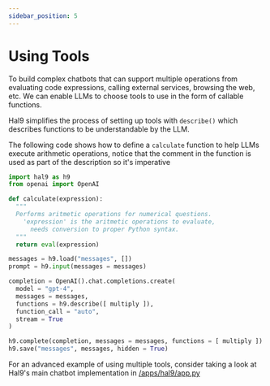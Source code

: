 ```yaml
---
sidebar_position: 5
---
```


# Using Tools

To build complex chatbots that can support multiple operations from evaluating code expressions, calling external services, browsing the web, etc. We can enable LLMs to choose tools to use in the form of callable functions.

Hal9 simplifies the process of setting up tools with `describe()` which describes functions to be understandable by the LLM.

The following code shows how to define a `calculate` function to help LLMs execute arithmetic operations, notice that the comment in the function is used as part of the description so it's imperative 

```python
import hal9 as h9
from openai import OpenAI

def calculate(expression):
  """
  Performs aritmetic operations for numerical questions.
    'expression' is the aritmetic operations to evaluate,
      needs conversion to proper Python syntax.
  """
  return eval(expression)

messages = h9.load("messages", [])
prompt = h9.input(messages = messages)

completion = OpenAI().chat.completions.create(
  model = "gpt-4",
  messages = messages,
  functions = h9.describe([ multiply ]),
  function_call = "auto",
  stream = True
)

h9.complete(completion, messages = messages, functions = [ multiply ])
h9.save("messages", messages, hidden = True)
```

For an advanced example of using multiple tools, consider taking a look at Hal9's main chatbot implementation in [/apps/hal9/app.py](https://github.com/hal9ai/hal9/blob/main/apps/hal9/app.py)